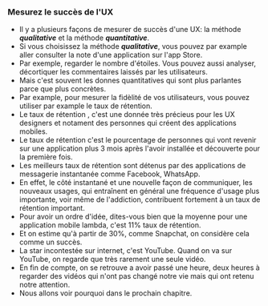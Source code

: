 ### Mesurez le succès de l'UX

* Il y a plusieurs façons de mesurer de succès d'une UX: la méthode ***qualitative*** et la méthode ***quantitative***.
* Si vous choisissez la méthode ***qualitative***, vous pouvez par example aller consulter la note d'une application sur l'app Store.
* Par exemple, regarder le nombre d'étoiles. Vous pouvez aussi analyser, décortiquer les commentaires laissés par les utilisateurs.
* Mais c'est souvent les donnes quantitatives qui sont plus parlantes parce que plus concrètes.
* Par example, pour mesurer la fidèlité de vos utilisateurs, vous pouvez utiliser par example le taux de rétention.
* Le taux de rétention , c'est une donnée très précieus pour les UX designers et notament des personnes qui créent des applications mobiles.
* Le taux de rétention c'est le pourcentage de personnes qui vont revenir sur une application plus 3 mois après l'avoir installée et découverte pour la première fois.
* Les meilleurs taux de rétention sont détenus par des applications de messagerie instantanée comme Facebook, WhatsApp.
* En effet, le côté instantané et une nouvelle façon de communiquer, les nouveaux usages, qui entraînent en général une fréquence d'usage plus importante, voir même de l'addiction, contribuent fortement à un taux de rétention important.
* Pour avoir un ordre d'idée, dites-vous bien que la moyenne pour une application mobile lambda, c'est 11% taux de rétention.
* Et on estime qu'à partir de 30%, comme Snapchat, on considère cela comme un succès.
* La star incontestée sur internet, c'est YouTube. Quand on va sur YouTube, on regarde que très rarement une seule vidéo.
* En fin de compte, on se retrouve a avoir passé une heure, deux heures à regarder des vidéos qui n'ont pas changé notre vie mais qui ont retenu notre attention.
* Nous allons voir pourquoi dans le prochain chapitre.    
